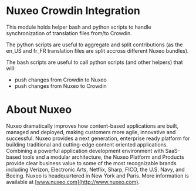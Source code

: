 # Nuxeo Crowdin Integration

This module holds helper bash and python scripts to handle
synchronization of translation files from/to Crowdin.

The python scripts are useful to aggregate and split contributions (as
the en_US and fr_FR translation files are split accross different
Nuxeo bundles).

The bash scripts are useful to call python scripts (and other helpers)
that will:
- push changes from Crowdin to Nuxeo
- push changes from Nuxeo to Crowdin


# About Nuxeo

Nuxeo dramatically improves how content-based applications are built, managed and deployed, making customers more agile, innovative and successful. Nuxeo provides a next generation, enterprise ready platform for building traditional and cutting-edge content oriented applications. Combining a powerful application development environment with SaaS-based tools and a modular architecture, the Nuxeo Platform and Products provide clear business value to some of the most recognizable brands including Verizon, Electronic Arts, Netflix, Sharp, FICO, the U.S. Navy, and Boeing. Nuxeo is headquartered in New York and Paris. More information is available at [www.nuxeo.com](http://www.nuxeo.com).
